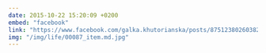 ```yaml
---
date: 2015-10-22 15:20:09 +0200
embed: "facebook"
link: "https://www.facebook.com/galka.khutorianska/posts/875123802603829"
img: "/img/life/00087_item.md.jpg"
---
```

